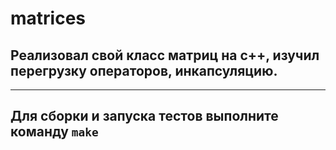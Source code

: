 # matrices

## Реализовал свой класс матриц на с++, изучил перегрузку операторов, инкапсуляцию.
---
## Для сборки и запуска тестов выполните команду ```make```